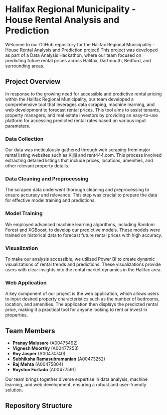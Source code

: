 # Halifax Regional Municipality - House Rental Analysis and Prediction

Welcome to our GitHub repository for the Halifax Regional Municipality - House Rental Analysis and Prediction project! This project was developed as part of a Data Analysis Hackathon, where our team focused on predicting future rental prices across Halifax, Dartmouth, Bedford, and surrounding areas.

## Project Overview

In response to the growing need for accessible and predictive rental pricing within the Halifax Regional Municipality, our team developed a comprehensive tool that leverages data scraping, machine learning, and web development to forecast rental prices. This tool aims to assist tenants, property managers, and real estate investors by providing an easy-to-use platform for accessing predicted rental rates based on various input parameters.

### Data Collection

Our data was meticulously gathered through web scraping from major rental listing websites such as Kijiji and rent444.com. This process involved extracting detailed listings that include prices, locations, amenities, and other relevant property details.

### Data Cleaning and Preprocessing

The scraped data underwent thorough cleaning and preprocessing to ensure accuracy and relevance. This step was crucial to prepare the data for effective model training and predictions.

### Model Training

We employed advanced machine learning algorithms, including Random Forest and XGBoost, to develop our predictive models. These models were trained on historical data to forecast future rental prices with high accuracy.

### Visualization

To make our analysis accessible, we utilized Power BI to create dynamic visualizations of rental trends and predictions. These visualizations provide users with clear insights into the rental market dynamics in the Halifax area.

### Web Application

A key component of our project is the web application, which allows users to input desired property characteristics such as the number of bedrooms, location, and amenities. The application then displays the predicted rental price, making it a practical tool for anyone looking to rent or invest in properties.

## Team Members

- **Pranay Malusare** (A00475492)
- **Vignesh Moorthy** (A00477253)
- **Roy Jasper** (A00474740)
- **Subhiksha Ramasubramanian** (A00473252)
- **Raj Mehta** (A00475804)
- **Royston Furtado** (A00477591)

Our team brings together diverse expertise in data analysis, machine learning, and web development, ensuring a robust and user-friendly solution.

## Repository Structure

